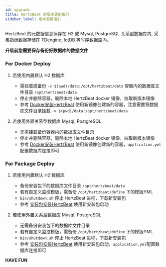 ```yaml
---
id: upgrade  
title: HertzBeat 新版本更新指引
sidebar_label: 版本更新指引     
---
```


HertzBeat 的元数据信息保存在 H2 或 Mysql, PostgreSQL 关系型数据库内, 采集指标数据存储在 TDengine, IotDB 等时序数据库内。  

**升级前您需要保存备份好数据库的数据文件** 


### For Docker Deploy

1. 若使用内置默认 H2 数据库 
   - 需挂载或备份 `-v $(pwd)/data:/opt/hertzbeat/data` 容器内的数据库文件目录 `/opt/hertzbeat/data`
   - 停止并删除容器，删除本地 HertzBeat docker 镜像，拉取新版本镜像
   - 参考 [Docker安装HertzBeat](docker-deploy) 使用新镜像创建新的容器，注意需要将数据库文件目录挂载 `-v $(pwd)/data:/opt/hertzbeat/data`

2. 若使用外置关系型数据库 Mysql, PostgreSQL
   - 无需挂载备份容器内的数据库文件目录
   - 停止并删除容器，删除本地 HertzBeat docker 镜像，拉取新版本镜像
   - 参考 [Docker安装HertzBeat](docker-deploy) 使用新镜像创建新的容器，`application.yml`配置数据库连接即可


### For Package Deploy

1. 若使用内置默认 H2 数据库
   - 备份安装包下的数据库文件目录 `/opt/hertzbeat/data` 
   - 若有自定义监控模版，需备份 `/opt/hertzbeat/define` 下的模版YML
   - `bin/shutdown.sh` 停止 HertzBeat 进程，下载新安装包
   - 参考 [安装包安装HertzBeat](package-deploy) 使用新安装包启动

2. 若使用外置关系型数据库 Mysql, PostgreSQL
   - 无需备份安装包下的数据库文件目录
   - 若有自定义监控模版，需备份 `/opt/hertzbeat/define` 下的模版YML
   - `bin/shutdown.sh` 停止 HertzBeat 进程，下载新安装包
   - 参考 [安装包安装HertzBeat](package-deploy) 使用新安装包启动，`application.yml`配置数据库连接即可



**HAVE FUN**  
